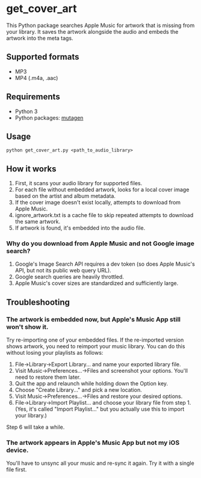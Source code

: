 # get_cover_art

This Python package searches Apple Music for artwork that is missing from your library.  It saves the artwork alongside the audio and embeds the artwork into the meta tags.

## Supported formats
- MP3
- MP4 (.m4a, .aac)

## Requirements
- Python 3
- Python packages: [mutagen](https://pypi.org/project/mutagen/)

## Usage
```
python get_cover_art.py <path_to_audio_library>
```

## How it works
1. First, it scans your audio library for supported files.
2. For each file without embedded artwork, looks for a local cover image based on the artist and album metadata.
3. If the cover image doesn't exist locally, attempts to download from Apple Music.
4. ignore_artwork.txt is a cache file to skip repeated attempts to download the same artwork.
5. If artwork is found, it's embedded into the audio file.

### Why do you download from Apple Music and not Google image search?
1. Google's Image Search API requires a dev token (so does Apple Music's API, but not its public web query URL).
2. Google search queries are heavily throttled.
3. Apple Music's cover sizes are standardized and sufficiently large.

## Troubleshooting

### The artwork is embedded now, but Apple's Music App still won't show it.
Try re-importing one of your embedded files.  If the re-imported version shows artwork, you need to reimport your music library.  You can do this without losing your playlists as follows:
1. File->Library->Export Library... and name your exported library file.
2. Visit Music->Preferences...->Files and screenshot your options.  You'll need to restore them later.
3. Quit the app and relaunch while holding down the Option key.
4. Choose "Create Library..." and pick a new location.
5. Visit Music->Preferences...->Files and restore your desired options.
6. File->Library->Import Playlist... and choose your library file from step 1.  (Yes, it's called "Import Playlist..." but you actually use this to import your library.)

Step 6 will take a while.

### The artwork appears in Apple's Music App but not my iOS device.
You'll have to unsync all your music and re-sync it again.  Try it with a single file first.
